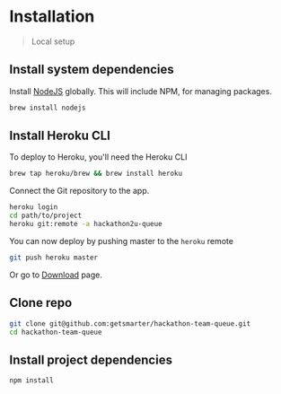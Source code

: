 # Installation
> Local setup


## Install system dependencies

Install [NodeJS](https://nodejs.org/) globally. This will include NPM, for managing packages.

```sh
brew install nodejs
```

## Install Heroku CLI
To deploy to Heroku, you'll need the Heroku CLI

```sh
brew tap heroku/brew && brew install heroku
```

Connect the Git repository to the app.

```sh
heroku login
cd path/to/project
heroku git:remote -a hackathon2u-queue
```

You can now deploy by pushing master to the `heroku` remote

```sh
git push heroku master
```

Or go to [Download](https://nodejs.org/en/download/) page.


## Clone repo


```sh
git clone git@github.com:getsmarter/hackathon-team-queue.git
cd hackathon-team-queue
```


## Install project dependencies

```
npm install
```
